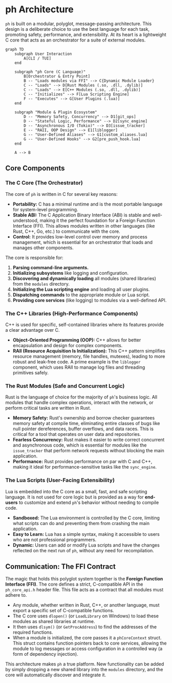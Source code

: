 # ph Architecture

`ph` is built on a modular, polyglot, message-passing architecture. This design is a deliberate choice to use the best language for each task, promoting safety, performance, and extensibility. At its heart is a lightweight C core that acts as an orchestrator for a suite of external modules.

```mermaid
graph TD
    subgraph User Interaction
        A[CLI / TUI]
    end

    subgraph "ph Core (C Language)"
        B[Orchestrator & Entry Point]
        B -- "Loads modules via FFI" --> C{Dynamic Module Loader}
        C -- "Loads" --> D[Rust Modules (.so, .dll, .dylib)]
        C -- "Loads" --> E[C++ Modules (.so, .dll, .dylib)]
        C -- "Initializes" --> F[Lua Scripting Engine]
        F -- "Executes" --> G[User Plugins (.lua)]
    end

    subgraph "Module & Plugin Ecosystem"
        D -- "Memory Safety, Concurrency" --> D1[git_ops]
        D -- "Stateful Logic, Performance" --> D2[sync_engine]
        D -- "Asynchronous I/O (Tokio)" --> D3[issue_tracker]
        E -- "RAII, OOP Design" --> E1[liblogger]
        G -- "User-Defined Aliases" --> G1[custom_aliases.lua]
        G -- "User-Defined Hooks" --> G2[pre_push_hook.lua]
    end

    A --> B
```

## Core Components

### The C Core (The Orchestrator)

The core of `ph` is written in C for several key reasons:
- **Portability:** C has a minimal runtime and is the most portable language for system-level programming.
- **Stable ABI:** The C Application Binary Interface (ABI) is stable and well-understood, making it the perfect foundation for a Foreign Function Interface (FFI). This allows modules written in other languages (like Rust, C++, Go, etc.) to communicate with the core.
- **Control:** It provides low-level control over memory and process management, which is essential for an orchestrator that loads and manages other components.

The core is responsible for:
1.  **Parsing command-line arguments.**
2.  **Initializing subsystems** like logging and configuration.
3.  **Discovering and dynamically loading** all modules (shared libraries) from the `modules` directory.
4.  **Initializing the Lua scripting engine** and loading all user plugins.
5.  **Dispatching commands** to the appropriate module or Lua script.
6.  **Providing core services** (like logging) to modules via a well-defined API.

### The C++ Libraries (High-Performance Components)

C++ is used for specific, self-contained libraries where its features provide a clear advantage over C.
- **Object-Oriented Programming (OOP):** C++ allows for better encapsulation and design for complex components.
- **RAII (Resource Acquisition Is Initialization):** This C++ pattern simplifies resource management (memory, file handles, mutexes), leading to more robust and leak-free code. A prime example is the `liblogger` component, which uses RAII to manage log files and threading primitives safely.

### The Rust Modules (Safe and Concurrent Logic)

Rust is the language of choice for the majority of `ph`'s business logic. All modules that handle complex operations, interact with the network, or perform critical tasks are written in Rust.
- **Memory Safety:** Rust's ownership and borrow checker guarantees memory safety at compile time, eliminating entire classes of bugs like null pointer dereferences, buffer overflows, and data races. This is critical for a tool that operates on user data and repositories.
- **Fearless Concurrency:** Rust makes it easier to write correct concurrent and asynchronous code, which is essential for modules like the `issue_tracker` that perform network requests without blocking the main application.
- **Performance:** Rust provides performance on par with C and C++, making it ideal for performance-sensitive tasks like the `sync_engine`.

### The Lua Scripts (User-Facing Extensibility)

Lua is embedded into the C core as a small, fast, and safe scripting language. It is not used for core logic but is provided as a way for **end-users** to customize and extend `ph`'s behavior without needing to compile code.
- **Sandboxed:** The Lua environment is controlled by the C core, limiting what scripts can do and preventing them from crashing the main application.
- **Easy to Learn:** Lua has a simple syntax, making it accessible to users who are not professional programmers.
- **Dynamic:** Users can add or modify Lua scripts and have the changes reflected on the next run of `ph`, without any need for recompilation.

## Communication: The FFI Contract

The magic that holds this polyglot system together is the **Foreign Function Interface (FFI)**. The core defines a strict, C-compatible API in the `ph_core_api.h` header file. This file acts as a contract that all modules must adhere to.

- Any module, whether written in Rust, C++, or another language, must export a specific set of C-compatible functions.
- The C core uses `dlopen()` (or `LoadLibrary` on Windows) to load these modules as shared libraries at runtime.
- It then uses `dlsym()` (or `GetProcAddress`) to find the addresses of the required functions.
- When a module is initialized, the core passes it a `phCoreContext` struct. This struct contains function pointers back to core services, allowing the module to log messages or access configuration in a controlled way (a form of dependency injection).

This architecture makes `ph` a true platform. New functionality can be added by simply dropping a new shared library into the `modules` directory, and the core will automatically discover and integrate it.
